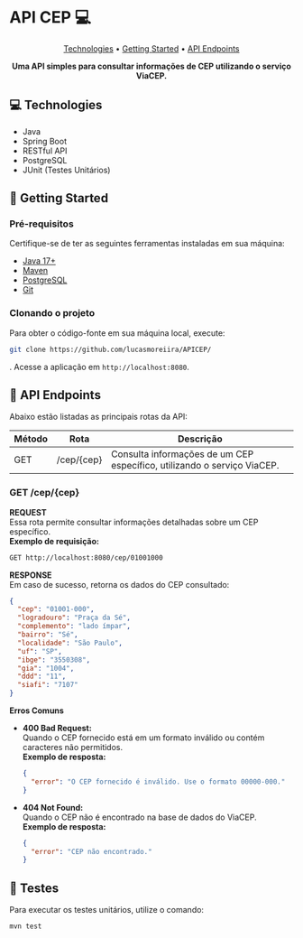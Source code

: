 # API CEP 💻

<p align="center">
 <a href="#technologies">Technologies</a> • 
 <a href="#getting-started">Getting Started</a> • 
 <a href="#routes">API Endpoints</a>
</p>

<p align="center">
    <b>Uma API simples para consultar informações de CEP utilizando o serviço ViaCEP.</b>
</p>

## 💻 Technologies

- Java
- Spring Boot
- RESTful API
- PostgreSQL
- JUnit (Testes Unitários)

## 🚀 Getting Started

### Pré-requisitos

Certifique-se de ter as seguintes ferramentas instaladas em sua máquina:

- [Java 17+](https://www.oracle.com/java/technologies/javase-jdk17-downloads.html)
- [Maven](https://maven.apache.org/)
- [PostgreSQL](https://www.postgresql.org/)
- [Git](https://git-scm.com/)

### Clonando o projeto

Para obter o código-fonte em sua máquina local, execute:

```bash
git clone https://github.com/lucasmoreiira/APICEP/
```


. Acesse a aplicação em `http://localhost:8080`.

## 📌 API Endpoints

Abaixo estão listadas as principais rotas da API:

| Método | Rota          | Descrição                                                                 |
|--------|---------------|---------------------------------------------------------------------------|
| GET    | /cep/{cep}    | Consulta informações de um CEP específico, utilizando o serviço ViaCEP.  |

### GET /cep/{cep}

**REQUEST**  
Essa rota permite consultar informações detalhadas sobre um CEP específico.  
**Exemplo de requisição:**  
```bash
GET http://localhost:8080/cep/01001000
```

**RESPONSE**  
Em caso de sucesso, retorna os dados do CEP consultado:  
```json
{
  "cep": "01001-000",
  "logradouro": "Praça da Sé",
  "complemento": "lado ímpar",
  "bairro": "Sé",
  "localidade": "São Paulo",
  "uf": "SP",
  "ibge": "3550308",
  "gia": "1004",
  "ddd": "11",
  "siafi": "7107"
}
```

**Erros Comuns**  
- **400 Bad Request:**  
  Quando o CEP fornecido está em um formato inválido ou contém caracteres não permitidos.  
  **Exemplo de resposta:**  
  ```json
  {
    "error": "O CEP fornecido é inválido. Use o formato 00000-000."
  }
  ```

- **404 Not Found:**  
  Quando o CEP não é encontrado na base de dados do ViaCEP.  
  **Exemplo de resposta:**  
  ```json
  {
    "error": "CEP não encontrado."
  }
  ```

## 🧬 Testes

Para executar os testes unitários, utilize o comando:
```bash
mvn test

